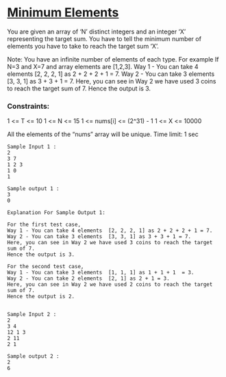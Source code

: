 # [Minimum Elements](https://www.naukri.com/code360/problems/minimum-elements_3843091?leftPanelTab=0&utm_source=youtube&utm_medium=affiliate&utm_campaign=Lovebabbar)


You are given an array of ‘N’ distinct integers and an integer ‘X’ representing the target sum. You have to tell the minimum number of elements you have to take to reach the target sum ‘X’.

Note:
You have an infinite number of elements of each type.
For example
If N=3 and X=7 and array elements are [1,2,3]. 
Way 1 - You can take 4 elements  [2, 2, 2, 1] as 2 + 2 + 2 + 1 = 7.
Way 2 - You can take 3 elements  [3, 3, 1] as 3 + 3 + 1 = 7.
Here, you can see in Way 2 we have used 3 coins to reach the target sum of 7.
Hence the output is 3.

### Constraints:

1 <= T <= 10
1 <= N <= 15
1 <= nums[i] <= (2^31) - 1
1 <= X <= 10000

All the elements of the “nums” array will be unique.
Time limit: 1 sec

```
Sample Input 1 :
2
3 7
1 2 3
1 0
1

Sample output 1 :
3
0

Explanation For Sample Output 1:

For the first test case,
Way 1 - You can take 4 elements  [2, 2, 2, 1] as 2 + 2 + 2 + 1 = 7.
Way 2 - You can take 3 elements  [3, 3, 1] as 3 + 3 + 1 = 7.
Here, you can see in Way 2 we have used 3 coins to reach the target sum of 7.
Hence the output is 3.

For the second test case,
Way 1 - You can take 3 elements  [1, 1, 1] as 1 + 1 + 1  = 3.
Way 2 - You can take 2 elements  [2, 1] as 2 + 1 = 3.
Here, you can see in Way 2 we have used 2 coins to reach the target sum of 7.
Hence the output is 2.


Sample Input 2 :
2
3 4
12 1 3
2 11
2 1

Sample output 2 :
2
6 
```
